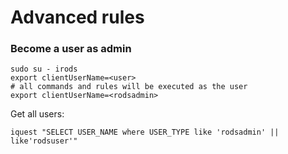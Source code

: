 # Advanced rules

### Become a user as admin

```
sudo su - irods
export clientUserName=<user>
# all commands and rules will be executed as the user
export clientUserName=<rodsadmin>
```

Get all users:

```
iquest "SELECT USER_NAME where USER_TYPE like 'rodsadmin' || like'rodsuser'"
```



